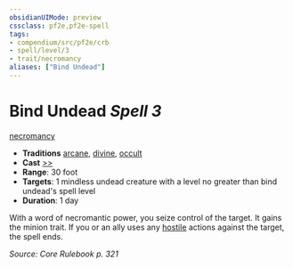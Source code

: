 ```yaml
---
obsidianUIMode: preview
cssclass: pf2e,pf2e-spell
tags:
- compendium/src/pf2e/crb
- spell/level/3
- trait/necromancy
aliases: ["Bind Undead"]
---
```

# Bind Undead *Spell 3*   
[necromancy](necromancy.md "Necromancy School Trait")  

- **Traditions** [arcane](arcane.md "Arcane Tradition Trait"), [divine](divine.md "Divine Tradition Trait"), [occult](occult.md "Occult Tradition Trait")
- **Cast** [>>](chapter-9-playing-the-game.md#Actions "Two-Action") 
- **Range**: 30 foot
- **Targets**: 1 mindless undead creature with a level no greater than bind undead's spell level
- **Duration**: 1 day

With a word of necromantic power, you seize control of the target. It gains the minion trait. If you or an ally uses any [hostile](conditions.md#Hostile) actions against the target, the spell ends.

*Source: Core Rulebook p. 321*